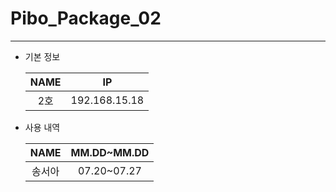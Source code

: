# Pibo_Package_02
---

* 기본 정보

    |NAME|IP|
    |:---:|:---:|
    |2호|192.168.15.18|


* 사용 내역

    |NAME|MM.DD~MM.DD|
    |:---:|:---:|
    |송서아|07.20~07.27|

